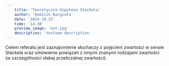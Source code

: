 ```yaml
---
    title: 'Teoretyczna Hipoteza Stäckela'
    author: 'Dominik Bargieła'
    date: '2024.10.25'
    time: '14:30'
    preview_image: 'kot.jpg'
    description: 'testowe description'
---
```


Celem referatu jest zaznajomienie słuchaczy z pojęciem zwartości w sensie Stäckela oraz omówienie powiązań z innymi znanymi rodzajami zwartości (w szczególności słabej przeliczalnej zwartości).
